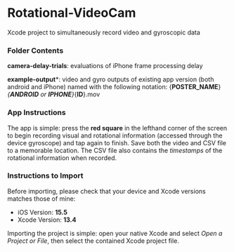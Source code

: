 # Rotational-VideoCam
Xcode project to simultaneously record video and gyroscopic data

### Folder Contents
**camera-delay-trials**: evaluations of iPhone frame processing delay


**example-output***: video and gyro outputs of existing app version (both android and iPhone) named with the following notation: {**POSTER_NAME**}_{**ANDROID** or **IPHONE**}_{**ID**}.mov

### App Instructions 
The app is simple: press the **red square** in the lefthand corner of the screen to begin recording visual and rotational information (accessed through the device gyroscope) and tap again to finish. Save both the video and CSV file to a memorable location. The CSV file also contains the _timestamps_ of the rotational information when recorded. 

### Instructions to Import
Before importing, please check that your device and Xcode versions matches those of mine:
- iOS Version: **15.5**
- Xcode Version: **13.4**

Importing the project is simple: open your native Xcode and select _Open a Project or File_, then select the contained Xcode project file.
